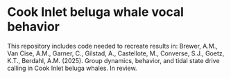 # Cook Inlet beluga whale vocal behavior

This repository includes code needed to recreate results in: Brewer, A.M., Van Cise, A.M., Garner, C., Gilstad, A., Castellote, M., Converse, S.J., Goetz, K.T., Berdahl, A.M. (2025). Group dynamics, behavior, and tidal state drive calling in Cook Inlet beluga whales. In review.
